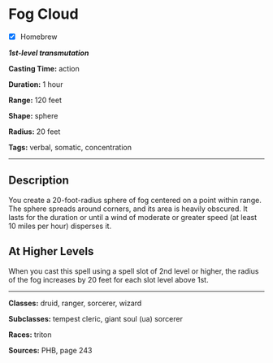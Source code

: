 # Fog Cloud

- [x] Homebrew

***1st-level transmutation***

**Casting Time:** action

**Duration:** 1 hour

**Range:** 120 feet

**Shape:** sphere

**Radius:** 20 feet

**Tags:** verbal, somatic, concentration

---

## Description
You create a 20-foot-radius sphere of fog centered on a point within range. The sphere spreads around corners, and its area is heavily obscured. It lasts for the duration or until a wind of moderate or greater speed (at least 10 miles per hour) disperses it.

## At Higher Levels
When you cast this spell using a spell slot of 2nd level or higher, the radius of the fog increases by 20 feet for each slot level above 1st.

---

**Classes:** druid, ranger, sorcerer, wizard

**Subclasses:** tempest cleric, giant soul (ua) sorcerer

**Races:** triton

**Sources:** PHB, page 243
